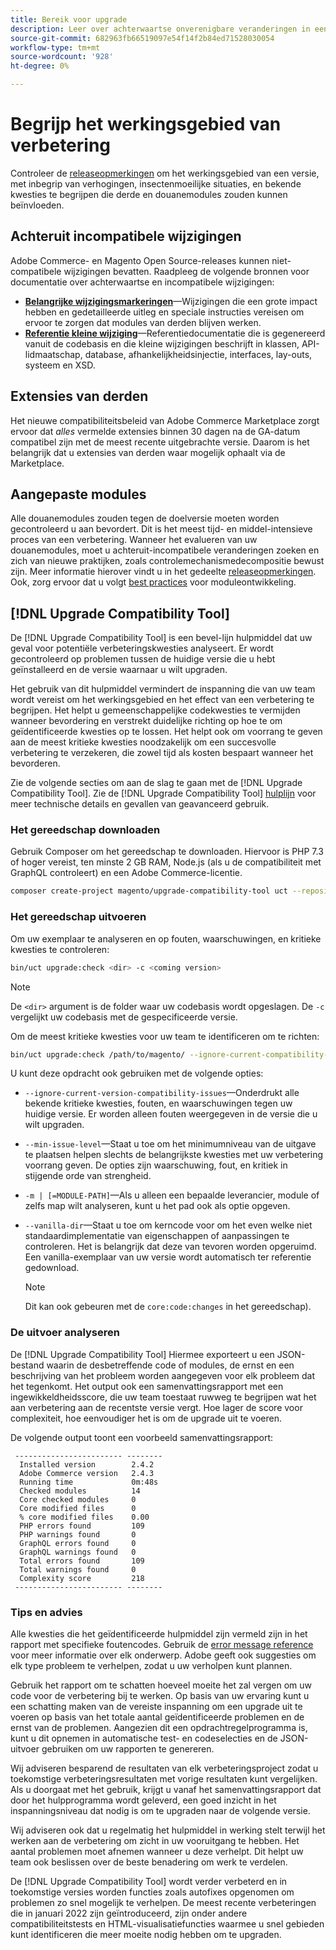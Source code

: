 ```yaml
---
title: Bereik voor upgrade
description: Leer over achterwaartse onverenigbare veranderingen in een versie die Adobe Commerce of Magento Open Source douanemodules of derdeuitbreidingen zou kunnen beïnvloeden.
source-git-commit: 682963fb66519097e54f14f2b84ed71528030054
workflow-type: tm+mt
source-wordcount: '928'
ht-degree: 0%

---
```



# Begrijp het werkingsgebied van verbetering

Controleer de [releaseopmerkingen](https://devdocs.magento.com/guides/v2.4/release-notes/bk-release-notes.html) om het werkingsgebied van een versie, met inbegrip van verhogingen, insectenmoeilijke situaties, en bekende kwesties te begrijpen die derde en douanemodules zouden kunnen beïnvloeden.

## Achteruit incompatibele wijzigingen

Adobe Commerce- en Magento Open Source-releases kunnen niet-compatibele wijzigingen bevatten. Raadpleeg de volgende bronnen voor documentatie over achterwaartse en incompatibele wijzigingen:

- **[Belangrijke wijzigingsmarkeringen](https://devdocs.magento.com/guides/v2.4/release-notes/backward-incompatible-changes/index.html)**—Wijzigingen die een grote impact hebben en gedetailleerde uitleg en speciale instructies vereisen om ervoor te zorgen dat modules van derden blijven werken.
- **[Referentie kleine wijziging](https://devdocs.magento.com/guides/v2.4/release-notes/backward-incompatible-changes/reference.html)**—Referentiedocumentatie die is gegenereerd vanuit de codebasis en die kleine wijzigingen beschrijft in klassen, API-lidmaatschap, database, afhankelijkheidsinjectie, interfaces, lay-outs, systeem en XSD.

## Extensies van derden

Het nieuwe compatibiliteitsbeleid van Adobe Commerce Marketplace zorgt ervoor dat _alles_ vermelde extensies binnen 30 dagen na de GA-datum compatibel zijn met de meest recente uitgebrachte versie. Daarom is het belangrijk dat u extensies van derden waar mogelijk ophaalt via de Marketplace.

## Aangepaste modules

Alle douanemodules zouden tegen de doelversie moeten worden gecontroleerd u aan bevordert. Dit is het meest tijd- en middel-intensieve proces van een verbetering. Wanneer het evalueren van uw douanemodules, moet u achteruit-incompatibele veranderingen zoeken en zich van nieuwe praktijken, zoals controlemechanismedecompositie bewust zijn. Meer informatie hierover vindt u in het gedeelte [releaseopmerkingen](https://devdocs.magento.com/guides/v2.4/release-notes/bk-release-notes.html). Ook, zorg ervoor dat u volgt [best practices](https://developer.adobe.com/commerce/php/best-practices/extensions/) voor moduleontwikkeling.

## [!DNL Upgrade Compatibility Tool]

De [!DNL Upgrade Compatibility Tool] is een bevel-lijn hulpmiddel dat uw geval voor potentiële verbeteringskwesties analyseert. Er wordt gecontroleerd op problemen tussen de huidige versie die u hebt geïnstalleerd en de versie waarnaar u wilt upgraden.

Het gebruik van dit hulpmiddel vermindert de inspanning die van uw team wordt vereist om het werkingsgebied en het effect van een verbetering te begrijpen. Het helpt u gemeenschappelijke codekwesties te vermijden wanneer bevordering en verstrekt duidelijke richting op hoe te om geïdentificeerde kwesties op te lossen. Het helpt ook om voorrang te geven aan de meest kritieke kwesties noodzakelijk om een succesvolle verbetering te verzekeren, die zowel tijd als kosten bespaart wanneer het bevorderen.

Zie de volgende secties om aan de slag te gaan met de [!DNL Upgrade Compatibility Tool]. Zie de [!DNL Upgrade Compatibility Tool] [hulplijn](../upgrade-compatibility-tool/overview.md) voor meer technische details en gevallen van geavanceerd gebruik.

### Het gereedschap downloaden

Gebruik Composer om het gereedschap te downloaden. Hiervoor is PHP 7.3 of hoger vereist, ten minste 2 GB RAM, Node.js (als u de compatibiliteit met GraphQL controleert) en een Adobe Commerce-licentie.

```bash
composer create-project magento/upgrade-compatibility-tool uct --repository https://repo.magento.com
```

### Het gereedschap uitvoeren

Om uw exemplaar te analyseren en op fouten, waarschuwingen, en kritieke kwesties te controleren:

```bash
bin/uct upgrade:check <dir> -c <coming version> 
```

>[!NOTE]
>
> De `<dir>` argument is de folder waar uw codebasis wordt opgeslagen. De `-c` vergelijkt uw codebasis met de gespecificeerde versie.

Om de meest kritieke kwesties voor uw team te identificeren om te richten:

```bash
bin/uct upgrade:check /path/to/magento/ --ignore-current-compatibility-issues –min-issue-level critical --vanilla-dir /path/to/vanilla/code/ /path/to/magento/app/code/Vendor/
```

U kunt deze opdracht ook gebruiken met de volgende opties:

- `--ignore-current-version-compatibility-issues`—Onderdrukt alle bekende kritieke kwesties, fouten, en waarschuwingen tegen uw huidige versie. Er worden alleen fouten weergegeven in de versie die u wilt upgraden.

- `--min-issue-level`—Staat u toe om het minimumniveau van de uitgave te plaatsen helpen slechts de belangrijkste kwesties met uw verbetering voorrang geven. De opties zijn waarschuwing, fout, en kritiek in stijgende orde van strengheid.

- `-m | [=MODULE-PATH]`—Als u alleen een bepaalde leverancier, module of zelfs map wilt analyseren, kunt u het pad ook als optie opgeven.

- `--vanilla-dir`—Staat u toe om kerncode voor om het even welke niet standaardimplementatie van eigenschappen of aanpassingen te controleren. Het is belangrijk dat deze van tevoren worden opgeruimd. Een vanilla-exemplaar van uw versie wordt automatisch ter referentie gedownload.

   >[!NOTE]
   >
   > Dit kan ook gebeuren met de `core:code:changes` in het gereedschap).

### De uitvoer analyseren

De [!DNL Upgrade Compatibility Tool] Hiermee exporteert u een JSON-bestand waarin de desbetreffende code of modules, de ernst en een beschrijving van het probleem worden aangegeven voor elk probleem dat het tegenkomt. Het output ook een samenvattingsrapport met een ingewikkeldheidsscore, die uw team toestaat ruwweg te begrijpen wat het aan verbetering aan de recentste versie vergt. Hoe lager de score voor complexiteit, hoe eenvoudiger het is om de upgrade uit te voeren.

De volgende output toont een voorbeeld samenvattingsrapport:

```console
 ------------------------ --------
  Installed version        2.4.2
  Adobe Commerce version   2.4.3
  Running time             0m:48s
  Checked modules          14
  Core checked modules     0
  Core modified files      0
  % core modified files    0.00
  PHP errors found         109
  PHP warnings found       0
  GraphQL errors found     0
  GraphQL warnings found   0
  Total errors found       109
  Total warnings found     0
  Complexity score         218
 ------------------------ --------
```

### Tips en advies

Alle kwesties die het geïdentificeerde hulpmiddel zijn vermeld zijn in het rapport met specifieke foutencodes. Gebruik de [error message reference](../upgrade-compatibility-tool/error-messages.md) voor meer informatie over elk onderwerp. Adobe geeft ook suggesties om elk type probleem te verhelpen, zodat u uw verholpen kunt plannen.

Gebruik het rapport om te schatten hoeveel moeite het zal vergen om uw code voor de verbetering bij te werken. Op basis van uw ervaring kunt u een schatting maken van de vereiste inspanning om een upgrade uit te voeren op basis van het totale aantal geïdentificeerde problemen en de ernst van de problemen. Aangezien dit een opdrachtregelprogramma is, kunt u dit opnemen in automatische test- en codeselecties en de JSON-uitvoer gebruiken om uw rapporten te genereren.

Wij adviseren besparend de resultaten van elk verbeteringsproject zodat u toekomstige verbeteringsresultaten met vorige resultaten kunt vergelijken. Als u doorgaat met het gebruik, krijgt u vanaf het samenvattingsrapport dat door het hulpprogramma wordt geleverd, een goed inzicht in het inspanningsniveau dat nodig is om te upgraden naar de volgende versie.

Wij adviseren ook dat u regelmatig het hulpmiddel in werking stelt terwijl het werken aan de verbetering om zicht in uw vooruitgang te hebben. Het aantal problemen moet afnemen wanneer u deze verhelpt. Dit helpt uw team ook beslissen over de beste benadering om werk te verdelen.

De [!DNL Upgrade Compatibility Tool] wordt verder verbeterd en in toekomstige versies worden functies zoals autofixes opgenomen om problemen zo snel mogelijk te verhelpen. De meest recente verbeteringen die in januari 2022 zijn geïntroduceerd, zijn onder andere compatibiliteitstests en HTML-visualisatiefuncties waarmee u snel gebieden kunt identificeren die meer moeite nodig hebben om te upgraden.
